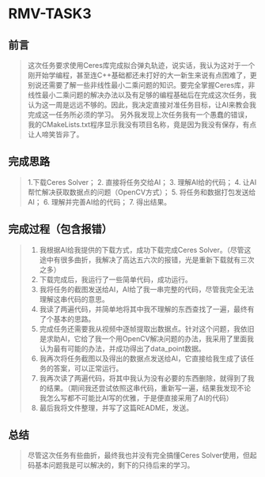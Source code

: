 # RMV-TASK3
## **前言**
> 这次任务要求使用Ceres库完成拟合弹丸轨迹，说实话，我认为这对于一个刚开始学编程，甚至连C++基础都还未打好的大一新生来说有点困难了，更别说还需要了解一些非线性最小二乘问题的知识。要完全掌握Ceres库，非线性最小二乘问题的解决办法以及有足够的编程基础后在完成这次任务，我认为这一周是远远不够的。因此，我决定直接对准任务目标，让AI来教会我完成这一任务所必须的学习。
> 另外我发现上次任务我有一个愚蠢的错误，我的CMakeLists.txt程序显示我没有项目名称，竟是因为我没有保存，有点让人啼笑皆非了。
## **完成思路**
> 1.下载Ceres Solver；
> 2. 直接将任务交给AI；
> 3. 理解AI给的代码；
> 4. 让AI帮忙解决获取数据点的问题（OpenCV方式）；
> 5. 将任务和数据打包发送给AI；
> 6. 理解并完善AI给的代码；
> 7. 得出结果。
## **完成过程（包含报错）**
> 1. 我根据AI给我提供的下载方式，成功下载完成Ceres Solver。（尽管这途中有很多曲折，我解决了高达五六次的报错，光是重新下载就有三次之多）
> 2. 下载完成后，我运行了一些简单代码，成功运行。
> 3. 我将任务的截图发送给AI，AI给了我一串完整的代码，尽管我完全无法理解这串代码的意思。
> 4. 我读了两遍代码，并简单地将其中我不理解的东西查找了一遍，最终有了个基本的思路。
> 5. 完成任务还需要我从视频中逐帧提取出数据点。针对这个问题，我依旧是求助AI，它给了我一个用OpenCV解决问题的办法，我采用了里面我认为最有可能的办法，并成功得出了data_point数据。
> 6. 我再次将任务截图以及得出的数据点发送给AI，它直接给我生成了该任务的答案，可以正常运行。
> 7. 我再次读了两遍代码，将其中我认为没有必要的东西删除，就得到了我的结果。（期间我还尝试依照这串代码，重新写一遍，结果我发现不论我怎么写都不可能比AI写的优雅，于是便直接采用了AI的代码）
> 8. 最后我将文件整理，并写了这篇README，发送。
## **总结**
> 尽管这次任务有些曲折，最终我也并没有完全搞懂Ceres Solver使用，但起码基本问题我是可以解决的，剩下的只待后来的学习。
